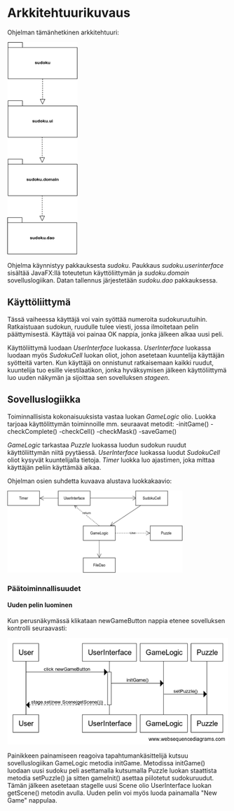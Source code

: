 # Arkkitehtuurikuvaus

Ohjelman tämänhetkinen arkkitehtuuri:

<img src="https://raw.githubusercontent.com/rajanssi/ot-harjoitustyo/master/dokumentaatio/kuvat/a-6.png" width="160">

Ohjelma käynnistyy pakkauksesta _sudoku_. Paukkaus _sudoku.userinterface_ sisältää JavaFX:llä toteutetun käyttöliittymän ja _sudoku.domain_ sovelluslogiikan. Datan tallennus järjestetään _sudoku.dao_ pakkauksessa.

## Käyttöliittymä

Tässä vaiheessa käyttäjä voi vain syöttää numeroita sudokuruutuihin. Ratkaistuaan sudokun, ruudulle tulee viesti, jossa ilmoitetaan pelin päättymisestä. 
Käyttäjä voi painaa OK nappia, jonka jälkeen alkaa uusi peli.

Käyttöliittymä luodaan _UserInterface_ luokassa. _UserInterface_ luokassa luodaan myös _SudokuCell_ luokan oliot, johon asetetaan kuuntelija käyttäjän syötteitä varten.
Kun käyttäjä on onnistunut ratkaisemaan kaikki ruudut, kuuntelija tuo esille viestilaatikon, jonka hyväksymisen jälkeen käyttöliittymä luo uuden näkymän ja sijoittaa
sen sovelluksen _stageen_. 

## Sovelluslogiikka

Toiminnallisista kokonaisuuksista vastaa luokan _GameLogic_ olio. Luokka tarjoaa käyttölittymän toiminnoille mm. seuraavat metodit:
-initGame()
-checkComplete()
-checkCell()
-checkMask()
-saveGame()

_GameLogic_ tarkastaa _Puzzle_ luokassa luodun sudokun ruudut käyttöliittymän niitä pyytäessä. _UserInterface_ luokassa luodut _SudokuCell_ oliot kysyvät kuuntelijalla tietoja. _Timer_ luokka luo ajastimen, joka mittaa käyttäjän peliin käyttämää aikaa.

Ohjelman osien suhdetta kuvaava alustava luokkakaavio:

<img src="https://raw.githubusercontent.com/rajanssi/ot-harjoitustyo/master/dokumentaatio/kuvat/a-4.png" width="400">

### Päätoiminnallisuudet

#### Uuden pelin luominen

Kun perusnäkymässä klikataan newGameButton nappia etenee sovelluksen kontrolli seuraavasti:

<img src="https://raw.githubusercontent.com/rajanssi/ot-harjoitustyo/master/dokumentaatio/kuvat/a-3.png" width="700">

Painikkeen painamiseen reagoiva tapahtumankäsittelijä kutsuu sovelluslogiikan GameLogic metodia initGame. Metodissa initGame() luodaan uusi sudoku peli asettamalla kutsumalla Puzzle luokan staattista metodia setPuzzle() ja sitten gameInit() asettaa piilotetut sudokuruudut. Tämän jälkeen asetetaan stagelle uusi Scene olio UserInterface luokan getScene() metodin avulla. Uuden pelin voi myös luoda painamalla "New Game" nappulaa.
